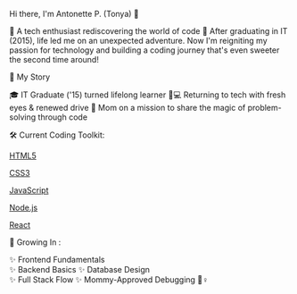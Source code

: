 Hi there, I'm Antonette P. (Tonya) 👋

🌻 A tech enthusiast rediscovering the world of code 🌻 
After graduating in IT (2015), life led me on an unexpected adventure. Now I'm reigniting my passion for technology and building a coding journey that's even sweeter the second time around!


🧩 My Story

🎓 IT Graduate ('15) turned lifelong learner
👩💻 Returning to tech with fresh eyes & renewed drive
👶 Mom on a mission to share the magic of problem-solving through code

🛠️ Current Coding Toolkit:

[HTML5](https://img.shields.io/badge/-HTML5-E34F26?style=flat&logo=html5&logoColor=white)

[CSS3](https://img.shields.io/badge/-CSS3-1572B6?style=flat&logo=css3)

[JavaScript](https://img.shields.io/badge/-JavaScript-F7DF1E?style=flat&logo=javascript&logoColor=black)

[Node.js](https://img.shields.io/badge/-Node.js-339933?style=flat&logo=node.js&logoColor=white)

[React](https://img.shields.io/badge/-React-61DAFB?style=flat&logo=react&logoColor=black)

🌱 Growing In :

✨ Frontend Fundamentals  
✨ Backend Basics
✨ Database Design        
✨ Full Stack Flow
✨ Mommy-Approved Debugging 🦸♀️
